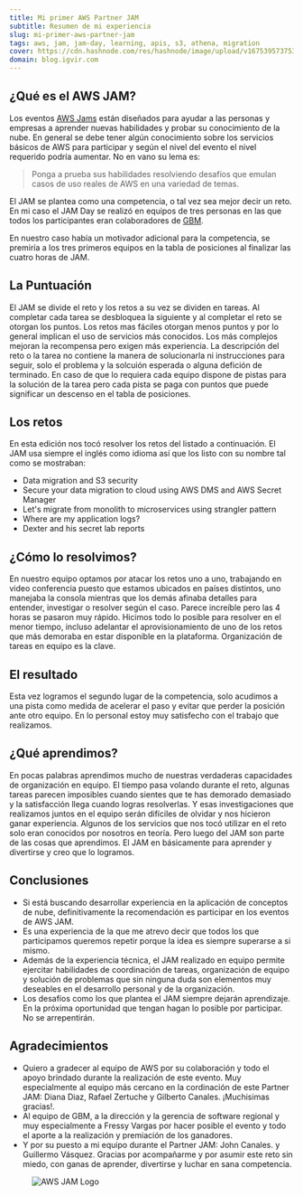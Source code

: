 ```yaml
---
title: Mi primer AWS Partner JAM
subtitle: Resumen de mi experiencia
slug: mi-primer-aws-partner-jam
tags: aws, jam, jam-day, learning, apis, s3, athena, migration
cover: https://cdn.hashnode.com/res/hashnode/image/upload/v1675395737534/Ei9oBDW4s.png?auto=compress
domain: blog.igvir.com
---
```


## ¿Qué es el AWS JAM?
Los eventos [AWS Jams](https://jam.awsevents.com/) están diseñados para ayudar a las personas y empresas a aprender nuevas habilidades y probar su conocimiento de la nube. En general se debe tener algún conocimiento sobre los servicios básicos de AWS para participar y según el nivel del evento el nivel  requerido podría aumentar. No en vano su lema es:

>Ponga a prueba sus habilidades resolviendo desafíos que emulan casos de uso reales de AWS en una variedad de temas.

El JAM se plantea como una competencia, o tal vez sea mejor decir un reto. En mi caso el JAM Day se realizó en equipos de tres personas en las que todos los participantes eran colaboradores de [GBM](https://www.gbm.net/). 

En nuestro caso había un motivador adicional para la competencia, se premiría a los tres primeros equipos en la tabla de posiciones al finalizar las cuatro horas de JAM.

## La Puntuación
El JAM se divide el reto y los retos a su vez se dividen en tareas. Al completar cada tarea se desbloquea la siguiente y al completar el reto se otorgan los puntos. Los retos mas fáciles otorgan menos puntos y por lo general implican el uso de servicios más conocidos. Los más complejos mejoran la recompensa pero exigen más experiencia.
La descripción del reto o la tarea no contiene la manera de solucionarla ni instrucciones para seguir, solo el problema y la solcuión esperada o alguna defición de terminado. En caso de que lo requiera cada equipo dispone de pistas para la solución de la tarea pero cada pista se paga con puntos que puede significar un descenso en el tabla de posiciones.

## Los retos
En esta edición nos tocó resolver los retos del listado a continuación. El JAM usa siempre el inglés como idioma así que los listo con su nombre tal como se mostraban:

- Data migration and S3 security
- Secure your data migration to cloud using AWS DMS and AWS Secret Manager
- Let's migrate from monolith to microservices using strangler pattern
- Where are my application logs?
- Dexter and his secret lab reports

## ¿Cómo lo resolvimos?
En nuestro equipo optamos por atacar los retos uno a uno, trabajando en video conferencia puesto que estamos ubicados en países distintos, uno manejaba la consola mientras que los demás afinaba detalles para entender, investigar o resolver según el caso. Parece increíble pero las 4 horas se pasaron muy rápido. Hicimos todo lo posible para resolver en el menor tiempo, incluso adelantar el aprovisionamiento de uno de los retos que más demoraba en estar disponible en la plataforma. Organización de tareas en equipo es la clave.

## El resultado
Esta vez logramos el segundo lugar de la competencia, solo acudimos a una pista como medida de acelerar el paso y evitar que perder la posición ante otro equipo. En lo personal estoy muy satisfecho con el trabajo que realizamos.

## ¿Qué aprendimos?
En pocas palabras aprendimos mucho de nuestras verdaderas capacidades de organización en equipo. El tiempo pasa volando durante el reto, algunas tareas parecen imposibles cuando sientes que te has demorado demasiado y la satisfacción llega cuando logras resolverlas. Y esas investigaciones que realizamos juntos en el equipo serán difíciles de olvidar y nos hicieron ganar experiencia.
Algunos de los servicios que nos tocó utilizar en el reto solo eran conocidos por nosotros en teoría. Pero luego del JAM son parte de las cosas que aprendimos. El JAM en básicamente para aprender y divertirse y creo que lo logramos.

## Conclusiones
- Si está buscando desarrollar experiencia en la aplicación de conceptos de nube, definitivamente la recomendación es participar en los eventos de AWS JAM.  
- Es una experiencia de la que me atrevo decir que todos los que participamos queremos repetir porque la idea es siempre superarse a si mismo.
- Además de la experiencia técnica, el JAM realizado en equipo permite ejercitar habilidades de coordinación de tareas, organización de equipo y solución de problemas que sin ninguna duda son elementos muy deseables en el desarrollo personal y de la organización.
- Los desafíos como los que plantea el JAM siempre dejarán aprendizaje. En la próxima oportunidad que tengan hagan lo posible por participar. No se arrepentirán.

## Agradecimientos
- Quiero a gradecer al equipo de AWS por su colaboración y todo el apoyo brindado durante la realización de este evento. Muy especialmente al equipo más cercano en la cordinación de este Partner JAM: Diana Diaz, Rafael Zertuche y Gilberto Canales. ¡Muchisimas gracias!.
- Al equipo de GBM, a la dirección y la gerencia de software regional y muy especialmente a Fressy Vargas por hacer posible el evento y todo el aporte a la realización y premiación de los ganadores.
- Y por su puesto a mi equipo durante el Partner JAM: John Canales. y Guillermo Vásquez. Gracias por acompañarme y por asumir este reto sin miedo, con ganas de aprender, divertirse y luchar en sana competencia.

<figure>
<img src="https://cdn.hashnode.com/res/hashnode/image/upload/v1675399380355/7FU27O5c3.png?auto=compress" alt="AWS JAM Logo"   style="display: block; margin: 0 auto;">
</figure>
